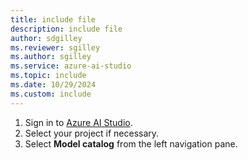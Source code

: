 ```yaml
---
title: include file
description: include file
author: sdgilley
ms.reviewer: sgilley
ms.author: sgilley
ms.service: azure-ai-studio
ms.topic: include
ms.date: 10/29/2024
ms.custom: include
---
```

1. Sign in to [Azure AI Studio](https://ai.azure.com).
1. Select your project if necessary.  
1. Select **Model catalog** from the left navigation pane.